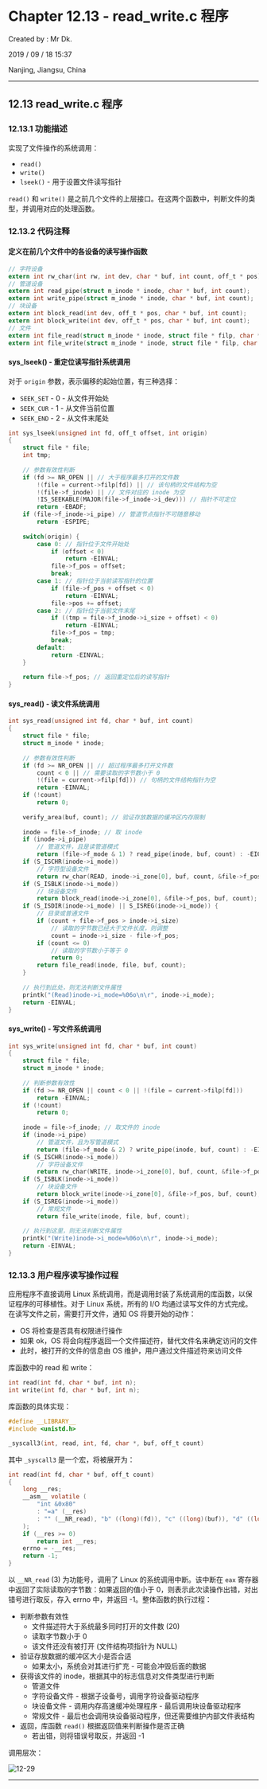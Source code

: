 # Chapter 12.13 - read_write.c 程序

Created by : Mr Dk.

2019 / 09 / 18 15:37

Nanjing, Jiangsu, China

---

## 12.13 read_write.c 程序

### 12.13.1 功能描述

实现了文件操作的系统调用：

* `read()`
* `write()`
* `lseek()` - 用于设置文件读写指针

`read()` 和 `write()` 是之前几个文件的上层接口。在这两个函数中，判断文件的类型，并调用对应的处理函数。

### 12.13.2 代码注释

#### 定义在前几个文件中的各设备的读写操作函数

```c
// 字符设备
extern int rw_char(int rw, int dev, char * buf, int count, off_t * pos);
// 管道设备
extern int read_pipe(struct m_inode * inode, char * buf, int count);
extern int write_pipe(struct m_inode * inode, char * buf, int count);
// 块设备
extern int block_read(int dev, off_t * pos, char * buf, int count);
extern int block_write(int dev, off_t * pos, char * buf, int count);
// 文件
extern int file_read(struct m_inode * inode, struct file * filp, char * buf, int count);
extern int file_write(struct m_inode * inode, struct file * filp, char * buf, int count);
```

#### sys_lseek() - 重定位读写指针系统调用

对于 `origin` 参数，表示偏移的起始位置，有三种选择：

* `SEEK_SET` - 0 - 从文件开始处
* `SEEK_CUR` - 1 - 从文件当前位置
* `SEEK_END` - 2 - 从文件末尾处

```c
int sys_lseek(unsigned int fd, off_t offset, int origin)
{
    struct file * file;
    int tmp;
    
    // 参数有效性判断
    if (fd >= NR_OPEN || // 大于程序最多打开的文件数
        !(file = current->filp[fd]) || // 该句柄的文件结构为空
        !(file->f_inode) || // 文件对应的 inode 为空
        !IS_SEEKABLE(MAJOR(file->f_inode->i_dev))) // 指针不可定位
        return -EBADF;
    if (file->f_inode->i_pipe) // 管道节点指针不可随意移动
        return -ESPIPE;
    
    switch(origin) {
        case 0: // 指针位于文件开始处
            if (offset < 0)
                return -EINVAL;
            file->f_pos = offset;
            break;
        case 1: // 指针位于当前读写指针的位置
            if (file->f_pos + offset < 0)
                return -EINVAL;
            file->pos += offset;
        case 2: // 指针位于当前文件末尾
            if ((tmp = file->f_inode->i_size + offset) < 0)
                return -EINVAL;
            file->f_pos = tmp;
            break;
        default:
            return -EINVAL;
    }
    
    return file->f_pos; // 返回重定位后的读写指针
}
```

#### sys_read() - 读文件系统调用

```c
int sys_read(unsigned int fd, char * buf, int count)
{
    struct file * file;
    struct m_inode * inode;
    
    // 参数有效性判断
    if (fd >= NR_OPEN || // 超过程序最多打开文件数
        count < 0 || // 需要读取的字节数小于 0
        !(file = current->filp[fd])) // 句柄的文件结构指针为空
        return -EINVAL;
    if (!count)
        return 0;
    
    verify_area(buf, count); // 验证存放数据的缓冲区内存限制
    
    inode = file->f_inode; // 取 inode
    if (inode->i_pipe)
        // 管道文件，且是读管道模式
        return (file->f_mode & 1) ? read_pipe(inode, buf, count) : -EIO;
    if (S_ISCHR(inode->i_mode))
        // 字符型设备文件
        return rw_char(READ, inode->i_zone[0], buf, count, &file->f_pos);
    if (S_ISBLK(inode->i_mode))
        // 块设备文件
        return block_read(inode->i_zone[0], &file->f_pos, buf, count);
    if (S_ISDIR(inode->i_mode) || S_ISREG(inode->i_mode)) {
        // 目录或普通文件
        if (count + file->f_pos > inode->i_size)
            // 读取的字节数已经大于文件长度，则调整
            count = inode->i_size - file->f_pos;
        if (count <= 0)
            // 读取的字节数小于等于 0
            return 0;
        return file_read(inode, file, buf, count);
    }
    
    // 执行到此处，则无法判断文件属性
    printk("(Read)inode->i_mode=%06o\n\r", inode->i_mode);
    return -EINVAL;
}
```

#### sys_write() - 写文件系统调用

```c
int sys_write(unsigned int fd, char * buf, int count)
{
    struct file * file;
    struct m_inode * inode;
    
    // 判断参数有效性
    if (fd >= NR_OPEN || count < 0 || !(file = current->filp[fd]))
        return -EINVAL;
    if (!count)
        return 0;
    
    inode = file->f_inode; // 取文件的 inode
    if (inode->i_pipe)
        // 管道文件，且为写管道模式
        return (file->f_mode & 2) ? write_pipe(inode, buf, count) : -EIO;
    if (S_ISCHR(inode->i_mode))
        // 字符设备文件
        return rw_char(WRITE, inode->i_zone[0], buf, count, &file->f_pos);
    if (S_ISBLK(inode->i_mode))
        // 块设备文件
        return block_write(inode->i_zone[0], &file->f_pos, buf, count);
    if (S_ISREG(inode->i_mode))
        // 常规文件
        return file_write(inode, file, buf, count);
    
    // 执行到这里，则无法判断文件属性
    printk("(Write)inode->i_mode=%06o\n\r", inode->i_mode);
    return -EINVAL;
}
```

### 12.13.3 用户程序读写操作过程

应用程序不直接调用 Linux 系统调用，而是调用封装了系统调用的库函数，以保证程序的可移植性。对于 Linux 系统，所有的 I/O 均通过读写文件的方式完成。在读写文件之前，需要打开文件，通知 OS 将要开始的动作：

* OS 将检查是否具有权限进行操作
* 如果 ok，OS 将会向程序返回一个文件描述符，替代文件名来确定访问的文件
* 此时，被打开的文件的信息由 OS 维护，用户通过文件描述符来访问文件

库函数中的 read 和 write：

```c
int read(int fd, char * buf, int n);
int write(int fd, char * buf, int n);
```

库函数的具体实现：

```c
#define __LIBRARY__
#include <unistd.h>

_syscall3(int, read, int, fd, char *, buf, off_t count)
```

其中 `_syscall3` 是一个宏，将被展开为：

```c
int read(int fd, char * buf, off_t count)
{
    long __res;
    __asm__ volatile (
        "int &0x80"
        : "=a" (__res)
        : "" (__NR_read), "b" ((long)(fd)), "c" ((long)(buf)), "d" ((long)(count))
    );
    if (__res >= 0)
        return int __res;
    errno = -__res;
    return -1;
}
```

以 `__NR_read` (3) 为功能号，调用了 Linux 的系统调用中断。该中断在 `eax` 寄存器中返回了实际读取的字节数：如果返回的值小于 0，则表示此次读操作出错，对出错号进行取反，存入 errno 中，并返回 -1。整体函数的执行过程：

* 判断参数有效性
  * 文件描述符大于系统最多同时打开的文件数 (20)
  * 读取字节数小于 0
  * 该文件还没有被打开 (文件结构项指针为 NULL)
* 验证存放数据的缓冲区大小是否合适
  * 如果太小，系统会对其进行扩充 - 可能会冲毁后面的数据
* 获得该文件的 inode，根据其中的标志信息对文件类型进行判断
  * 管道文件
  * 字符设备文件 - 根据子设备号，调用字符设备驱动程序
  * 块设备文件 - 调用内存高速缓冲处理程序 - 最后调用块设备驱动程序
  * 常规文件 - 最后也会调用块设备驱动程序，但还需要维护内部文件表结构
* 返回，库函数 `read()` 根据返回值来判断操作是否正确
  * 若出错，则将错误号取反，并返回 -1

调用层次：

![12-29](../img/12-29.png)

---

